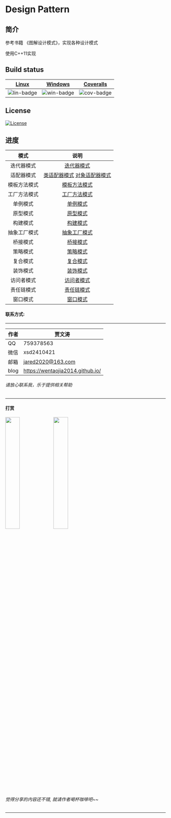 ﻿# Design Pattern

## 简介
参考书籍 《图解设计模式》，实现各种设计模式

使用C++11实现

## Build status

| [Linux][lin-link] | [Windows][win-link] | [Coveralls][cov-link] |
| :---------------: | :-----------------: | :-------------------: |
| ![lin-badge]      | ![win-badge]        | ![cov-badge]          |

[lin-badge]: https://travis-ci.org/wentaojia2014/DesignPattern.svg?branch=master "Travis build status"
[lin-link]: https://travis-ci.org/wentaojia2014/DesignPattern "Travis build status"
[win-badge]: https://ci.appveyor.com/api/projects/status/cckdwxaagrh2ncvo?svg=true "AppVeyor build status"
[win-link]: https://ci.appveyor.com/project/jiawentao/designpattern "AppVeyor build status"
[cov-badge]: https://coveralls.io/repos/github/wentaojia2014/DesignPattern/badge.svg?branch=master "Coveralls coverage"
[cov-link]: https://coveralls.io/github/wentaojia2014/DesignPattern?branch=master "Coveralls coverage"

## License
[![License](https://img.shields.io/badge/license-MIT-blue.svg)](https://github.com/wentaojia2014/TaoJson/blob/master/LICENSE)

## 进度

| 模式         | 说明                                                                                  |
| :----------: | :-----------------------------------------------------------------------------------: |
| 迭代器模式   | [迭代器模式](code/Iterator/README.md)                                                 |
| 适配器模式   | [类适配器模式](code/Adapter_01/README.md) [对象适配器模式](code/Adapter_02/README.md) |
| 模板方法模式 | [模板方法模式](code/TemplateMethod/README.md)                                         |
| 工厂方法模式 | [工厂方法模式](code/FactoryMethod/README.md)                                          |
| 单例模式     | [单例模式](code/Singleton/README.md)                                                  |
| 原型模式     | [原型模式](code/Prototype/README.md)                                                  |
| 构建模式     | [构建模式](code/Builder/README.md)                                                    |
| 抽象工厂模式 | [抽象工厂模式](code/AbstractFactory/README.md)                                        |
| 桥接模式     | [桥接模式](code/Bridge/README.md)                                                     |
| 策略模式     | [策略模式](code/Strategy/README.md)                                                   |
| 复合模式     | [复合模式](code/Composite/README.md)                                                  |
| 装饰模式     | [装饰模式](code/Decorator/README.md)                                                  |
| 访问者模式   | [访问者模式](code/Visitor/README.md)                                                  |
| 责任链模式   | [责任链模式](code/ResponsibilityChain/README.md)                                      |
| 窗口模式     | [窗口模式](code/Facade/README.md)                                                     |

#### 联系方式:
***
| 作者 | 贾文涛                           |
| ---- | -------------------------------- |
| QQ   | 759378563                        |
| 微信 | xsd2410421                       |
| 邮箱 | jared2020@163.com                |
| blog | https://wentaojia2014.github.io/ |

###### 请放心联系我，乐于提供相关帮助
***
#### **打赏**
<img src="https://github.com/wentaojia2014/wentaojia2014.github.io/blob/master/img/weixin.jpg?raw=true" width="30%" height="30%" /><img src="https://github.com/wentaojia2014/wentaojia2014.github.io/blob/master/img/zhifubao.jpg?raw=true" width="30%" height="30%" />

###### 觉得分享的内容还不错, 就请作者喝杯咖啡吧~~
***